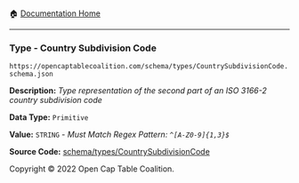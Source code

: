 :house: [Documentation Home](../../../README.md)

---

### Type - Country Subdivision Code

`https://opencaptablecoalition.com/schema/types/CountrySubdivisionCode.schema.json`

**Description:** _Type representation of the second part of an ISO 3166-2 country subdivision code_

**Data Type:** `Primitive`

**Value:** `STRING` - _Must Match Regex Pattern: `^[A-Z0-9]{1,3}$`_

**Source Code:** [schema/types/CountrySubdivisionCode](../../../../../../../../schema/types/CountrySubdivisionCode.schema.json)

Copyright © 2022 Open Cap Table Coalition.
